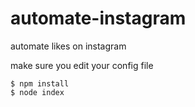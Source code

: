# automate-instagram
automate likes on instagram

make sure you edit your config file

```
$ npm install
$ node index
```
